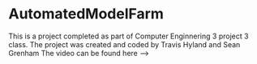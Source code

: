 # AutomatedModelFarm
This is a project completed as part of Computer Enginnering 3 project 3 class. 
The project was created and coded by Travis Hyland and Sean Grenham
The video can be found here -->
